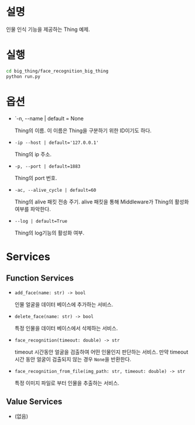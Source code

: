 # 설명

인물 인식 기능을 제공하는 Thing 예제.

# 실행

```bash
cd big_thing/face_recognition_big_thing
python run.py
```

# 옵션

- `-n, --name | default = None

  Thing의 이름. 이 이름은 Thing을 구분하기 위한 ID이기도 하다.

- `-ip --host | default='127.0.0.1'`

  Thing의 ip 주소.

- `-p, --port | default=1883`

  Thing의 port 번호.

- `-ac, --alive_cycle | default=60`

  Thing의 alive 패킷 전송 주기. alive 패킷을 통해 Middleware가 Thing의 활성화 여부를 파악한다.

- `--log | default=True`

  Thing의 log기능의 활성화 여부.

# Services

## Function Services

- `add_face(name: str) -> bool`

  인물 얼굴을 데이터 베이스에 추가하는 서비스.

- `delete_face(name: str) -> bool`

  특정 인물을 데이터 베이스에서 삭제하는 서비스.

- `face_recognition(timeout: double) -> str`

  timeout 시간동안 얼굴을 검출하여 어떤 인물인지 판단하는 서비스. 만약 timeout 시간 동안 얼굴이 검출되지 않는 경우 `None`을 반환한다.

- `face_recognition_from_file(img_path: str, timeout: double) -> str`

  특정 이미지 파일로 부터 인물을 추출하는 서비스.

## Value Services

- (없음)
